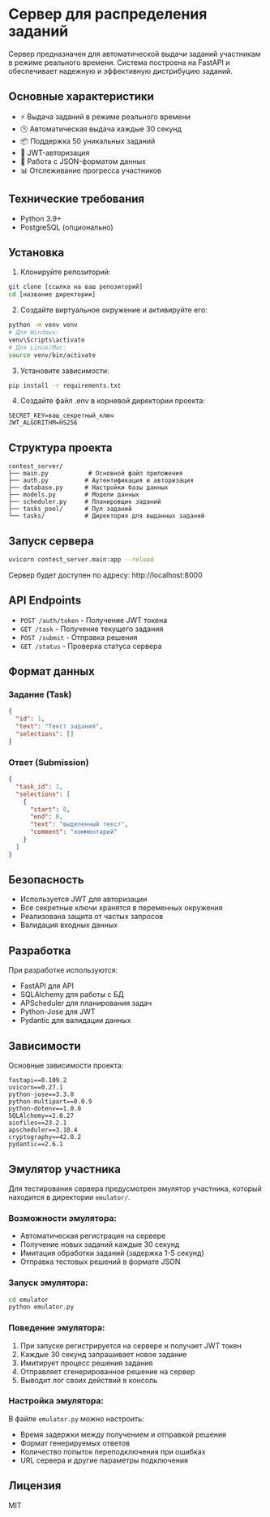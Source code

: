 # Сервер для распределения заданий

Сервер предназначен для автоматической выдачи заданий участникам в режиме реального времени. Система построена на FastAPI и обеспечивает надежную и эффективную дистрибуцию заданий.

## Основные характеристики

- ⚡ Выдача заданий в режиме реального времени
- 🕒 Автоматическая выдача каждые 30 секунд
- 📦 Поддержка 50 уникальных заданий
- 🔐 JWT-авторизация
- 📝 Работа с JSON-форматом данных
- 📊 Отслеживание прогресса участников

## Технические требования

- Python 3.9+
- PostgreSQL (опционально)

## Установка

1. Клонируйте репозиторий:
```bash
git clone [ссылка на ваш репозиторий]
cd [название директории]
```

2. Создайте виртуальное окружение и активируйте его:
```bash
python -m venv venv
# Для Windows:
venv\Scripts\activate
# Для Linux/Mac:
source venv/bin/activate
```

3. Установите зависимости:
```bash
pip install -r requirements.txt
```

4. Создайте файл .env в корневой директории проекта:
```
SECRET_KEY=ваш_секретный_ключ
JWT_ALGORITHM=HS256
```

## Структура проекта

```
contest_server/
├── main.py           # Основной файл приложения
├── auth.py          # Аутентификация и авторизация
├── database.py      # Настройки базы данных
├── models.py        # Модели данных
├── scheduler.py     # Планировщик заданий
├── tasks_pool/      # Пул заданий
└── tasks/           # Директория для выданных заданий
```

## Запуск сервера

```bash
uvicorn contest_server.main:app --reload
```

Сервер будет доступен по адресу: http://localhost:8000

## API Endpoints

- `POST /auth/token` - Получение JWT токена
- `GET /task` - Получение текущего задания
- `POST /submit` - Отправка решения
- `GET /status` - Проверка статуса сервера

## Формат данных

### Задание (Task)
```json
{
  "id": 1,
  "text": "Текст задания",
  "selections": []
}
```

### Ответ (Submission)
```json
{
  "task_id": 1,
  "selections": [
    {
      "start": 0,
      "end": 0,
      "text": "выделенный текст",
      "comment": "комментарий"
    }
  ]
}
```

## Безопасность

- Используется JWT для авторизации
- Все секретные ключи хранятся в переменных окружения
- Реализована защита от частых запросов
- Валидация входных данных

## Разработка

При разработке используются:
- FastAPI для API
- SQLAlchemy для работы с БД
- APScheduler для планирования задач
- Python-Jose для JWT
- Pydantic для валидации данных

## Зависимости

Основные зависимости проекта:
```
fastapi==0.109.2
uvicorn==0.27.1
python-jose==3.3.0
python-multipart==0.0.9
python-dotenv==1.0.0
SQLAlchemy==2.0.27
aiofiles==23.2.1
apscheduler==3.10.4
cryptography==42.0.2
pydantic==2.6.1
```

## Эмулятор участника

Для тестирования сервера предусмотрен эмулятор участника, который находится в директории `emulator/`.

### Возможности эмулятора:
- Автоматическая регистрация на сервере
- Получение новых заданий каждые 30 секунд
- Имитация обработки заданий (задержка 1-5 секунд)
- Отправка тестовых решений в формате JSON

### Запуск эмулятора:
```bash
cd emulator
python emulator.py
```

### Поведение эмулятора:
1. При запуске регистрируется на сервере и получает JWT токен
2. Каждые 30 секунд запрашивает новое задание
3. Имитирует процесс решения задания
4. Отправляет сгенерированное решение на сервер
5. Выводит лог своих действий в консоль

### Настройка эмулятора:
В файле `emulator.py` можно настроить:
- Время задержки между получением и отправкой решения
- Формат генерируемых ответов
- Количество попыток переподключения при ошибках
- URL сервера и другие параметры подключения

## Лицензия

MIT
